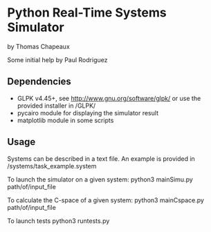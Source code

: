 Python Real-Time Systems Simulator
==================================
by Thomas Chapeaux

Some initial help by Paul Rodriguez

Dependencies
------------

* GLPK v4.45+, see http://www.gnu.org/software/glpk/ or use the provided installer in /GLPK/
* pycairo module for displaying the simulator result
* matplotlib module in some scripts

Usage
-----

Systems can be described in a text file. An example is provided in /systems/task_example.system

To launch the simulator on a given system:
python3 mainSimu.py path/of/input_file

To calculate the C-space of a given system:
python3 mainCspace.py path/of/input_file

To launch tests
python3 runtests.py

